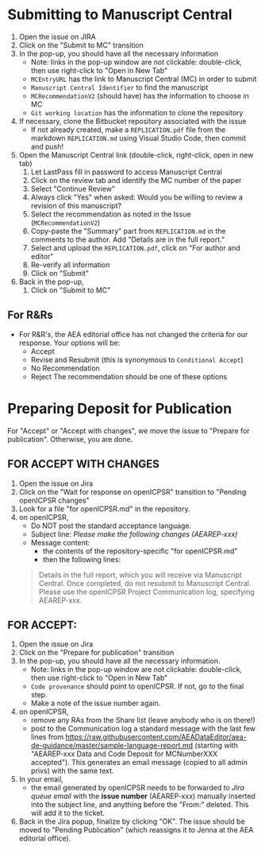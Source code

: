 # Submitting to Manuscript Central

1. Open the issue on JIRA
2. Click on the "Submit to MC" transition
3. In the pop-up, you should have all the necessary information
   - Note: links in the pop-up window are not clickable: double-click, then use right-click to "Open in New Tab"
   - `MCEntryURL`  has the link to Manuscript Central (MC) in order to submit
   - `Manuscript Central Identifier` to find the manuscript
   - `MCRecommendationV2` (should have) has the information to choose in MC
   - `Git working location` has the information to clone the repository
4. If necessary, clone the Bitbucket repository associated with the issue 
   -  If not already created, make a `REPLICATION.pdf` file from the markdown `REPLICATION.md` using Visual Studio Code, then commit and push!
5. Open the Manuscript Central link (double-click, right-click, open in new tab)
   1. Let LastPass fill in password to access Manuscript Central
   2. Click on the review tab and identify the MC number of the paper
   3. Select "Continue Review"
   4. Always click "Yes" when asked: Would you be willing to review a revision of this manuscript?
   5. Select the recommendation as noted in the Issue (`MCRecommendationV2`)
   6. Copy-paste the "Summary" part from `REPLICATION.md` in the comments to the author. Add "Details are in the full report."
   7. Select and upload the `REPLICATION.pdf`, click on "For author and  editor"
   8. Re-verify all information
   9. Click on "Submit"
6. Back in the pop-up, 
   1. Click on "Submit to MC"
   
## For R&Rs
- For R&R's, the AEA editorial office has not changed the criteria for our response. Your options will be:
   - Accept 
   - Revise and Resubmit (this is synonymous to `Conditional Accept`)
   - No Recommendation
   - Reject 
 The recommendation should be one of these options 

# Preparing Deposit for Publication
For "Accept" or "Accept with changes", we move the issue to "Prepare for publication". Otherwise, you are done.

## FOR ACCEPT WITH CHANGES

1. Open the issue on Jira
2. Click on the "Wait for response on openICPSR" transition to "Pending openICPSR changes"
3. Look for a file "for openICPSR.md" in the repository.
4. on openICPSR,
   - Do NOT post the standard acceptance language. 
   - Subject line: *Please make the following changes (AEAREP-xxx)*
   - Message content: 
     - the contents of the repository-specific "for openICPSR.md"
     - then the following lines: 
   > Details in the full report, which you will receive via Manuscript Central. Once completed, do not resubmit to Manuscript Central. Please use the openICPSR Project Communication log, specifying AEAREP-xxx.

## FOR ACCEPT:
1. Open the issue on Jira
2. Click on the "Prepare for publication" transition
3. In the pop-up, you should have all the necessary information.
   - Note: links in the pop-up window are not clickable: double-click, then use right-click to "Open in New Tab"
   - `Code provenance` should point to openICPSR. If not, go to the final step.
   - Make a note of the issue number again.
4. on openICPSR,
   - remove any RAs from the Share list (leave anybody who is on there!)
   - post to the Communication log a standard message with the last few lines from https://raw.githubusercontent.com/AEADataEditor/aea-de-guidance/master/sample-language-report.md (starting with "AEAREP-xxx Data and Code Deposit for MCNumberXXX accepted"). This generates an email message (copied to all admin privs) with the same text.
5. In your email, 
   - the email generated by openICPSR needs to be forwarded to *Jira queue email* with the **issue number** (AEAREP-xxx) manually inserted into the subject line, and anything before the "From:" deleted. This will add it to the ticket.
6. Back in the Jira popup, finalize by clicking "OK". The issue should be moved to "Pending Publication" (which reassigns it to Jenna at the AEA editorial office).
